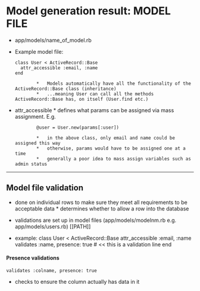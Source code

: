 Model generation result: MODEL FILE
===================================
*   app/models/name_of_model.rb
*   Example model file:

		class User < ActiveRecord::Base
		  attr_accessible :email, :name
		end

				*   Models automatically have all the functionality of the ActiveRecord::Base class (inheritance)
				*   ...meaning User can call all the methods ActiveRecord::Base has, on itself (User.find etc.)

*   attr_accessible 
		*   defines what params can be assigned via mass assignment. E.g.

				@user = User.new(params[:user])

				*   in the above class, only email and name could be assigned this way
				*   otherwise, params would have to be assigned one at a time
				*   generally a poor idea to mass assign variables such as admin status


--------------------------------------------------------------------------------

Model file validation
---------------------
*   done on individual rows to make sure they meet all requirements to be acceptable data
		*   determines whether to allow a row into the database

*   validations are set up in model files (app/models/modelnm.rb e.g. app/models/users.rb) [[PATH]]
*   example:
				class User < ActiveRecord::Base
				  attr_accessible :email, :name
				  validates :name, presence: true  # << this is a validation line
				end

#### Presence validations
    validates :colname, presence: true

*    checks to ensure the column actually has data in it

